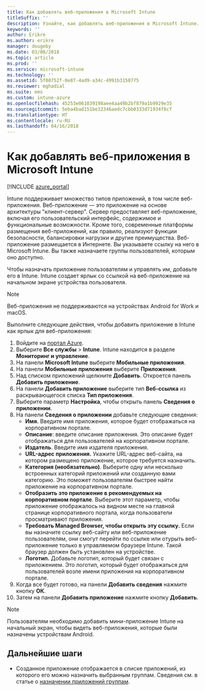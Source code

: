 ```yaml
---
title: Как добавлять веб-приложения в Microsoft Intune
titleSuffix: ''
description: Узнайте, как добавлять веб-приложения в Microsoft Intune.
keywords: ''
author: Erikre
ms.author: erikre
manager: dougeby
ms.date: 03/08/2018
ms.topic: article
ms.prod: ''
ms.service: microsoft-intune
ms.technology: ''
ms.assetid: 5f08752f-0e87-4ad9-a34c-4991b3150775
ms.reviewer: mghadial
ms.suite: ems
ms.custom: intune-azure
ms.openlocfilehash: 45253e061039198aee4aa49b2bf879a1b9929e35
ms.sourcegitcommit: 5eba4bad151be32346aedc7cbb0333d71934f8cf
ms.translationtype: HT
ms.contentlocale: ru-RU
ms.lasthandoff: 04/16/2018
---
```

# <a name="how-to-add-web-apps-to-microsoft-intune"></a>Как добавлять веб-приложения в Microsoft Intune

[!INCLUDE [azure_portal](./includes/azure_portal.md)]

Intune поддерживает множество типов приложений, в том числе веб-приложения. Веб-приложение — это приложение на основе архитектуры "клиент-сервер". Сервер предоставляет веб-приложение, включая его пользовательский интерфейс, содержимое и функциональные возможности. Кроме того, современные платформы размещения веб-приложений, как правило, реализуют функции безопасности, балансировки нагрузки и другие преимущества. Веб-приложение размещается в Интернете. Вы указываете ссылку на него в Microsoft Intune. Вы также назначаете группы пользователей, которым оно доступно. 

Чтобы назначать приложение пользователям и управлять им, добавьте его в Intune. Intune создает ярлык со ссылкой на веб-приложение на начальном экране устройства пользователя.

> [!Note]
> Веб-приложения не поддерживаются на устройствах Android for Work и macOS.

Выполните следующие действия, чтобы добавить приложение в Intune как ярлык для веб-приложения:

1. Войдите на [портал Azure](https://portal.azure.com).
2. Выберите **Все службы** > **Intune**. Intune находится в разделе **Мониторинг и управление**.
3. На панели **Microsoft Intune** выберите **Мобильные приложения**.
4. На панели **Мобильные приложения** выберите **Приложения**.
5. Над списком приложений щелкните **Добавить**. Откроется панель **Добавить приложение**.
6. На панели **Добавить приложение** выберите тип **Веб-ссылка** из раскрывающегося списка **Тип приложения**.
7. Выберите параметр **Настройка**, чтобы открыть панель **Сведения о приложении**.
8. На панели **Сведения о приложении** добавьте следующие сведения:
    - **Имя.** Введите имя приложения, которое будет отображаться на корпоративном портале.
    - **Описание**: введите описание приложения. Это описание будет отображаться для пользователей на корпоративном портале.
    - **Издатель**. Введите имя издателя приложения.
    - **URL-адрес приложения.** Укажите URL-адрес веб-сайта, на котором размещено приложение, которое требуется назначить.
    - **Категория (необязательно)**. Выберите одну или несколько встроенных категорий приложений или созданную вами категорию. Это поможет пользователям быстрее найти приложение на корпоративном портале.
    - **Отобразить это приложение в рекомендуемых на корпоративном портале**. Выберите этот параметр, чтобы приложение отображалось на видном месте на главной странице корпоративного портала, когда пользователи просматривают приложения.
    - **Требовать Managed Browser, чтобы открыть эту ссылку.** Если вы назначите ссылку веб-сайту или веб-приложение пользователям, они смогут перейти по ссылке или отурыть веб-приложение только в управляемом браузере Intune. Такой браузер должен быть установлен на устройстве.
    - **Логотип.** Добавьте логотип, который будет связан с приложением. Это логотип, который будет отображаться для пользователей возле имени приложения на корпоративном портале.
9. Когда все будет готово, на панели **Добавить сведения** нажмите кнопку **ОК**.
10. Затем на панели **Добавить приложение** нажмите кнопку **Добавить**.

> [!Note]
> Пользователям необходимо добавить мини-приложение Intune на начальный экран, чтобы видеть веб-приложения, которые были назначены устройствам Android.

## <a name="next-steps"></a>Дальнейшие шаги

- Созданное приложение отображается в списке приложений, из которого его можно назначить выбранным группам. Сведения см. в статье о [назначении приложений группам](apps-deploy.md).